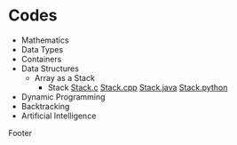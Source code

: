 # Codes
- Mathematics
- Data Types
- Containers
- Data Structures
  - Array as a Stack
    - Stack [Stack.c](Data-Structures/Stacks/Stack/Stack.c) [Stack.cpp](Data-Structures/Stacks/Stack/Stack.cpp) [Stack.java](Data-Structures/Stacks/Stack/Stack.java) [Stack.python](Data-Structures/Stacks/Stack/Stack.py)
- Dynamic Programming
- Backtracking
- Artificial Intelligence

Footer
